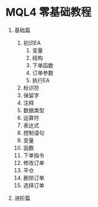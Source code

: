 # MQL4 零基础教程

1. 基础篇
	1. 初识EA 
		1. 变量
		2. 结构
		3. 下单函数
		4. 订单参数
		5. 执行EA
	2. 标识符
	3. 保留字
	4. 注释
	5. 数据类型
	6. 运算符
	7. 表达式
	8. 控制语句
	9. 变量
	10. 函数
	11. 下单指令
	12. 修改订单
	13. 平仓
	14. 删除订单
	15. 选择订单
	
2. 进阶篇
	

